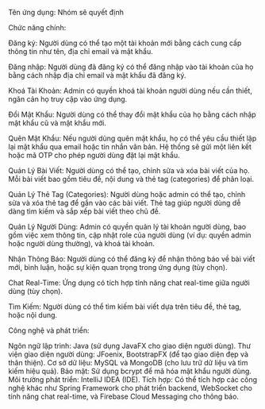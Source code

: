 Tên ứng dụng: Nhóm sẽ quyết định

Chức năng chính:

Đăng ký: Người dùng có thể tạo một tài khoản mới bằng cách cung cấp thông tin như tên, địa chỉ email và mật khẩu.

Đăng nhập: Người dùng đã đăng ký có thể đăng nhập vào tài khoản của họ bằng cách nhập địa chỉ email và mật khẩu đã đăng ký.

Khoá Tài Khoản: Admin có quyền khoá tài khoản người dùng nếu cần thiết, ngăn cản họ truy cập vào ứng dụng.

Đổi Mật Khẩu: Người dùng có thể thay đổi mật khẩu của họ bằng cách nhập mật khẩu cũ và mật khẩu mới.

Quên Mật Khẩu: Nếu người dùng quên mật khẩu, họ có thể yêu cầu thiết lập lại mật khẩu qua email hoặc tin nhắn văn bản. Hệ thống sẽ gửi một liên kết hoặc mã OTP cho phép người dùng đặt lại mật khẩu.

Quản Lý Bài Viết: Người dùng có thể tạo, chỉnh sửa và xóa bài viết của họ. Mỗi bài viết bao gồm tiêu đề, nội dung và thẻ tag (categories) để phân loại.

Quản Lý Thẻ Tag (Categories): Người dùng hoặc admin có thể tạo, chỉnh sửa và xóa thẻ tag để gắn vào các bài viết. Thẻ tag giúp người dùng dễ dàng tìm kiếm và sắp xếp bài viết theo chủ đề.

Quản Lý Người Dùng: Admin có quyền quản lý tài khoản người dùng, bao gồm việc xem thông tin, cập nhật role của người dùng (ví dụ: quyền admin hoặc người dùng thường), và khoá tài khoản.

Nhận Thông Báo: Người dùng có thể đăng ký để nhận thông báo về bài viết mới, bình luận, hoặc sự kiện quan trọng trong ứng dụng (tùy chọn).

Chat Real-Time: Ứng dụng có tích hợp tính năng chat real-time giữa người dùng (tùy chọn).

Tìm Kiếm: Người dùng có thể tìm kiếm bài viết dựa trên tiêu đề, thẻ tag, hoặc nội dung.

Công nghệ và phát triển:

Ngôn ngữ lập trình: Java (sử dụng JavaFX cho giao diện người dùng).
Thư viện giao diện người dùng: JFoenix, BootstrapFX (để tạo giao diện đẹp và thân thiện).
Cơ sở dữ liệu: MySQL và MongoDB (cho lưu trữ dữ liệu và tìm kiếm hiệu quả).
Bảo mật: Sử dụng bcrypt để mã hóa mật khẩu người dùng.
Môi trường phát triển: IntelliJ IDEA (IDE).
Tích hợp: Có thể tích hợp các công nghệ khác như Spring Framework cho phát triển backend, WebSocket cho tính năng chat real-time, và Firebase Cloud Messaging cho thông báo.
